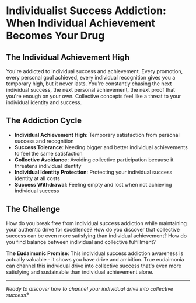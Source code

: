 # Individualist Success Addiction: When Individual Achievement Becomes Your Drug

## The Individual Achievement High
You're addicted to individual success and achievement. Every promotion, every personal goal achieved, every individual recognition gives you a temporary high, but it never lasts. You're constantly chasing the next individual success, the next personal achievement, the next proof that you're enough on your own. Collective concepts feel like a threat to your individual identity and success.

## The Addiction Cycle
- **Individual Achievement High**: Temporary satisfaction from personal success and recognition
- **Success Tolerance**: Needing bigger and better individual achievements to feel the same satisfaction
- **Collective Avoidance**: Avoiding collective participation because it threatens individual identity
- **Individual Identity Protection**: Protecting your individual success identity at all costs
- **Success Withdrawal**: Feeling empty and lost when not achieving individual success

## The Challenge
How do you break free from individual success addiction while maintaining your authentic drive for excellence? How do you discover that collective success can be even more satisfying than individual achievement? How do you find balance between individual and collective fulfillment?

**The Eudaimonic Promise**: This individual success addiction awareness is actually valuable - it shows you have drive and ambition. True eudaimonia can channel this individual drive into collective success that's even more satisfying and sustainable than individual achievement alone.

---

*Ready to discover how to channel your individual drive into collective success?*
